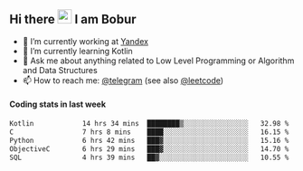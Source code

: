 ## Hi there <img src="https://media.giphy.com/media/hvRJCLFzcasrR4ia7z/giphy.gif" width="25px" height="25px"> I am Bobur

- 💼 I’m currently working at [Yandex](https://yandex.ru/)
- 🌱 I’m currently learning Kotlin
- 💬 Ask me about anything related to Low Level Programming or Algorithm and Data Structures
- 📫 How to reach me: [@telegram](https://t.me/octoant) (see also [@leetcode](https://leetcode.com/octoant/))    

#### Coding stats in last week

<!--START_SECTION:waka-->

```txt
Kotlin            14 hrs 34 mins  ████████▒░░░░░░░░░░░░░░░░   32.98 %
C                 7 hrs 8 mins    ████░░░░░░░░░░░░░░░░░░░░░   16.15 %
Python            6 hrs 42 mins   ███▓░░░░░░░░░░░░░░░░░░░░░   15.16 %
ObjectiveC        6 hrs 29 mins   ███▓░░░░░░░░░░░░░░░░░░░░░   14.70 %
SQL               4 hrs 39 mins   ██▓░░░░░░░░░░░░░░░░░░░░░░   10.55 %
```

<!--END_SECTION:waka-->
